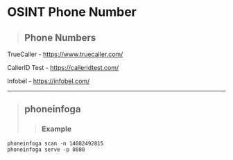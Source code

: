 # OSINT Phone Number

> ## **Phone Numbers**

TrueCaller - https://www.truecaller.com/

CallerID Test - https://calleridtest.com/

Infobel - https://infobel.com/

---

> ## **phoneinfoga**
>> ### **Example**

```
phoneinfoga scan -n 14082492815
phoneinfoga serve -p 8080
```

